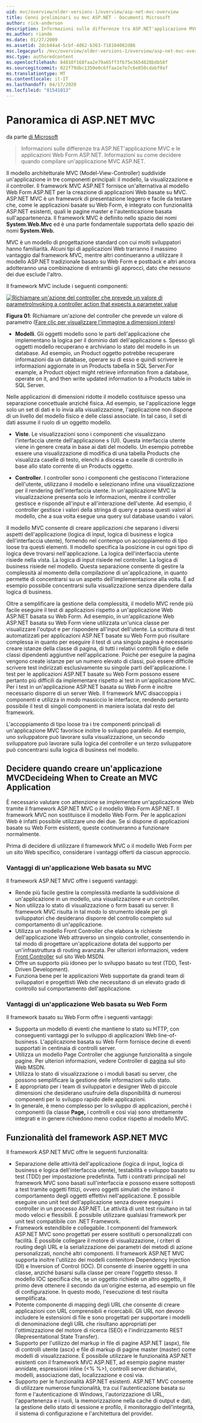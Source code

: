 ```yaml
---
uid: mvc/overview/older-versions-1/overview/asp-net-mvc-overview
title: Cenni preliminari su mvc ASP.NET - Documenti Microsoft
author: rick-anderson
description: Informazioni sulle differenze tra ASP.NET'applicazione MVC e le applicazioni Web Form ASP.NET. Informazioni su come decidere quando compilare un'applicazione MVC ASP.NET.
ms.author: riande
ms.date: 01/27/2009
ms.assetid: 2dcb44a4-5cbf-4d62-b363-718104082d86
msc.legacyurl: /mvc/overview/older-versions-1/overview/asp-net-mvc-overview
msc.type: authoredcontent
ms.openlocfilehash: 84810f168faa2e79a65ff3fb75e3654828bdb58f
ms.sourcegitcommit: 022f79dbc1350e0c6ffaa1e7e7c6e850cdabf9af
ms.translationtype: MT
ms.contentlocale: it-IT
ms.lasthandoff: 04/17/2020
ms.locfileid: "81541013"
---
```

# <a name="aspnet-mvc-overview"></a>Panoramica di ASP.NET MVC

da parte [di Microsoft](https://github.com/microsoft)

> Informazioni sulle differenze tra ASP.NET'applicazione MVC e le applicazioni Web Form ASP.NET. Informazioni su come decidere quando compilare un'applicazione MVC ASP.NET.

Il modello architetturale MVC (Model-View-Controller) suddivide un'applicazione in tre componenti principali: il modello, la visualizzazione e il controller. Il framework MVC ASP.NET fornisce un'alternativa al modello Web Form ASP.NET per la creazione di applicazioni Web basate su MVC. ASP.NET MVC è un framework di presentazione leggero e facile da testare che, come le applicazioni basate su Web Form, è integrato con funzionalità ASP.NET esistenti, quali le pagine master e l'autenticazione basata sull'appartenenza. Il framework MVC è definito nello spazio dei nomi **System.Web.Mvc** ed è una parte fondamentale supportata dello spazio dei nomi **System.Web.**   
  
MVC è un modello di progettazione standard con cui molti sviluppatori hanno familiarità. Alcuni tipi di applicazioni Web trarranno il massimo vantaggio dal framework MVC, mentre altri continueranno a utilizzare il modello ASP.NET tradizionale basato su Web Form e postback e altri ancora adotteranno una combinazione di entrambi gli approcci, dato che nessuno dei due esclude l'altro.   
  
Il framework MVC include i seguenti componenti:

[![Richiamare un'azione del controller che prevede un valore di parametroInvoking a controller action that expects a parameter value](asp-net-mvc-overview/_static/image1.jpg)](asp-net-mvc-overview/_static/image1.png)

**Figura 01**: Richiamare un'azione del controller che prevede un valore di parametro ([Fare clic per visualizzare l'immagine a dimensioni intere](asp-net-mvc-overview/_static/image2.png))

- **Modelli**. Gli oggetti modello sono le parti dell'applicazione che implementano la logica per il dominio dati dell'applicazione s. Spesso gli oggetti modello recuperano e archiviano lo stato del modello in un database. Ad esempio, un Product oggetto potrebbe recuperare informazioni da un database, operare su di esso e quindi scrivere le informazioni aggiornate in un Products tabella in SQL Server.For example, a Product object might retrieve information from a database, operate on it, and then write updated information to a Products table in SQL Server.

Nelle applicazioni di dimensioni ridotte il modello costituisce spesso una separazione concettuale anziché fisica. Ad esempio, se l'applicazione legge solo un set di dati e lo invia alla visualizzazione, l'applicazione non dispone di un livello del modello fisico e delle classi associate. In tal caso, il set di dati assume il ruolo di un oggetto modello.

- **Viste**. Le visualizzazioni sono i componenti che visualizzano l'interfaccia utente dell'applicazione s (UI). Questa interfaccia utente viene in genere creata in base ai dati del modello. Un esempio potrebbe essere una visualizzazione di modifica di una tabella Products che visualizza caselle di testo, elenchi a discesa e caselle di controllo in base allo stato corrente di un Products oggetto.

- **Controller**. I controller sono i componenti che gestiscono l'interazione dell'utente, utilizzano il modello e selezionano infine una visualizzazione per il rendering dell'interfaccia utente. In un'applicazione MVC la visualizzazione presenta solo le informazioni, mentre il controller gestisce e risponde all'input e all'interazione dell'utente. Ad esempio, il controller gestisce i valori della stringa di query e passa questi valori al modello, che a sua volta esegue una query sul database usando i valori.

Il modello MVC consente di creare applicazioni che separano i diversi aspetti dell'applicazione (logica di input, logica di business e logica dell'interfaccia utente), fornendo nel contempo un accoppiamento di tipo loose tra questi elementi. Il modello specifica la posizione in cui ogni tipo di logica deve trovarsi nell'applicazione. La logica dell'interfaccia utente risiede nella vista. La logica di input risiede nel controller. La logica di business risiede nel modello. Questa separazione consente di gestire la complessità al momento della compilazione di un'applicazione, in quanto permette di concentrarsi su un aspetto dell'implementazione alla volta. È ad esempio possibile concentrarsi sulla visualizzazione senza dipendere dalla logica di business.   
  
Oltre a semplificare la gestione della complessità, il modello MVC rende più facile eseguire il test di applicazioni rispetto a un'applicazione Web ASP.NET basata su Web Form. Ad esempio, in un'applicazione Web ASP.NET basata su Web Form viene utilizzata un'unica classe per visualizzare l'output e per rispondere all'input dell'utente. La scrittura di test automatizzati per applicazioni ASP.NET basate su Web Form può risultare complessa in quanto per eseguire il test di una singola pagina è necessario creare istanze della classe di pagina, di tutti i relativi controlli figlio e delle classi dipendenti aggiuntive nell'applicazione. Poiché per eseguire la pagina vengono create istanze per un numero elevato di classi, può essere difficile scrivere test indirizzati esclusivamente su singole parti dell'applicazione. I test per le applicazioni ASP.NET basate su Web Form possono essere pertanto più difficili da implementare rispetto ai test in un'applicazione MVC. Per i test in un'applicazione ASP.NET basata su Web Form è inoltre necessario disporre di un server Web. Il framework MVC disaccoppia i componenti e utilizza in modo massiccio le interfacce, rendendo pertanto possibile il test di singoli componenti in maniera isolata dal resto del framework.   
  
L'accoppiamento di tipo loose tra i tre componenti principali di un'applicazione MVC favorisce inoltre lo sviluppo parallelo. Ad esempio, uno sviluppatore può lavorare sulla visualizzazione, un secondo sviluppatore può lavorare sulla logica del controller e un terzo sviluppatore può concentrarsi sulla logica di business nel modello.

## <a name="deciding-when-to-create-an-mvc-application"></a>Decidere quando creare un'applicazione MVCDecideing When to Create an MVC Application

È necessario valutare con attenzione se implementare un'applicazione Web tramite il framework ASP.NET MVC o il modello Web Form ASP.NET. Il framework MVC non sostituisce il modello Web Form. Per le applicazioni Web è infatti possibile utilizzare uno dei due. Se si dispone di applicazioni basate su Web Form esistenti, queste continueranno a funzionare normalmente.   
  
Prima di decidere di utilizzare il framework MVC o il modello Web Form per un sito Web specifico, considerare i vantaggi offerti da ciascun approccio.

### <a name="advantages-of-an-mvc-based-web-application"></a>Vantaggi di un'applicazione Web basata su MVC

Il framework ASP.NET MVC offre i seguenti vantaggi:

- Rende più facile gestire la complessità mediante la suddivisione di un'applicazione in un modello, una visualizzazione e un controller.
- Non utilizza lo stato di visualizzazione o form basati su server. Il framework MVC risulta in tal modo lo strumento ideale per gli sviluppatori che desiderano disporre del controllo completo sul comportamento di un'applicazione.
- Utilizza un modello Front Controller che elabora le richieste dell'applicazione Web attraverso un singolo controller, consentendo in tal modo di progettare un'applicazione dotata del supporto per un'infrastruttura di routing avanzata. Per ulteriori informazioni, vedere [Front Controller](https://go.microsoft.com/fwlink/?LinkId=106357 "Controllore anteriore") sul sito Web MSDN.
- Offre un supporto più idoneo per lo sviluppo basato su test (TDD, Test-Driven Development).
- Funziona bene per le applicazioni Web supportate da grandi team di sviluppatori e progettisti Web che necessitano di un elevato grado di controllo sul comportamento dell'applicazione.

### <a name="advantages-of-a-web-forms-based-web-application"></a>Vantaggi di un'applicazione Web basata su Web Form

Il framework basato su Web Form offre i seguenti vantaggi:

- Supporta un modello di eventi che mantiene lo stato su HTTP, con conseguenti vantaggi per lo sviluppo di applicazioni Web line-of-business. L'applicazione basata su Web Form fornisce decine di eventi supportati in centinaia di controlli server.
- Utilizza un modello Page Controller che aggiunge funzionalità a singole pagine. Per ulteriori informazioni, vedere Controller di [pagina](https://go.microsoft.com/fwlink/?LinkId=106359 "Controller di pagina") sul sito Web MSDN.
- Utilizza lo stato di visualizzazione o i moduli basati su server, che possono semplificare la gestione delle informazioni sullo stato.
- È appropriato per i team di sviluppatori e designer Web di piccole dimensioni che desiderano usufruire della disponibilità di numerosi componenti per lo sviluppo rapido delle applicazioni.
- In generale, è meno complesso per lo sviluppo di applicazioni, perché i componenti (la classe **Page,** i controlli e così via) sono strettamente integrati e in genere richiedono meno codice rispetto al modello MVC.

## <a name="features-of-the-aspnet-mvc-framework"></a>Funzionalità del framework ASP.NET MVC

Il framework ASP.NET MVC offre le seguenti funzionalità:

- Separazione delle attività dell'applicazione (logica di input, logica di business e logica dell'interfaccia utente), testabilità e sviluppo basato su test (TDD) per impostazione predefinita. Tutti i contratti principali nel framework MVC sono basati sull'interfaccia e possono essere sottoposti a test tramite oggetti fittizi, ovvero oggetti simulati che imitano il comportamento degli oggetti effettivi nell'applicazione. È possibile eseguire uno unit test dell'applicazione senza dovere eseguire i controller in un processo ASP.NET. Le attività di unit test risultano in tal modo veloci e flessibili. È possibile utilizzare qualsiasi framework per unit test compatibile con .NET Framework.
- Framework estendibile e collegabile. I componenti del framework ASP.NET MVC sono progettati per essere sostituiti o personalizzati con facilità. È possibile collegare il motore di visualizzazione, i criteri di routing degli URL e la serializzazione dei parametri dei metodi di azione personalizzati, nonché altri componenti. Il framework ASP.NET MVC supporta inoltre l'utilizzo dei modelli contenitore Dependency Injection (DI) e Inversion of Control (IOC). DI consente di inserire oggetti in una classe, anziché basarsi sulla classe per creare l'oggetto stesso. Il modello IOC specifica che, se un oggetto richiede un altro oggetto, il primo deve ottenere il secondo da un'origine esterna, ad esempio un file di configurazione. In questo modo, l'esecuzione di test risulta semplificata.
- Potente componente di mapping degli URL che consente di creare applicazioni con URL comprensibili e ricercabili. Gli URL non devono includere le estensioni di file e sono progettati per supportare i modelli di denominazione degli URL che risultano appropriati per l'ottimizzazione del motore di ricerca (SEO) e l'indirizzamento REST (Representational State Transfer).
- Supporto per l'utilizzo del markup in file di pagine ASP.NET (aspx), file di controlli utente (ascx) e file di markup di pagine master (master) come modelli di visualizzazione. È possibile utilizzare le funzionalità ASP.NET esistenti con il framework MVC ASP.NET, ad esempio pagine master annidate, espressioni inline (&lt;% %&gt;), controlli server dichiarativi, modelli, associazione dati, localizzazione e così via.
- Supporto per le funzionalità ASP.NET esistenti. ASP.NET MVC consente di utilizzare numerose funzionalità, tra cui l'autenticazione basata su form e l'autenticazione di Windows, l'autorizzazione di URL, l'appartenenza e i ruoli, la memorizzazione nella cache di output e dati, la gestione dello stato di sessione e profilo, il monitoraggio dell'integrità, il sistema di configurazione e l'architettura del provider.
